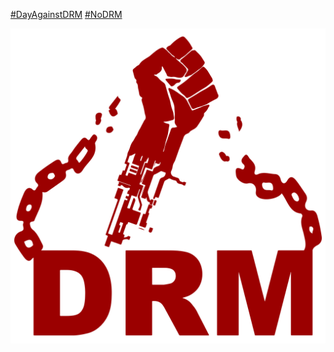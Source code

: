 [#DayAgainstDRM](https://twitter.com/search?q=%23DayAgainstDRM&src=hash) [#NoDRM](https://twitter.com/search?q=%23NoDRM&src=hash) 

![image](NoDRM001.svg)
